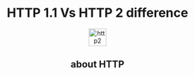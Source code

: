 <h1 align="center">HTTP 1.1 Vs HTTP 2 difference</h1>
<p align="center"> <a href="https://babeljs.io/" target="_blank" rel="noreferrer"> <img src="https://webuzo.com/sitepad-data/uploads/2022/04/http2-logo.png" alt="http2" width="40" height="40"/> </a>

<h2 align="center">about HTTP   </h1>



</p>



